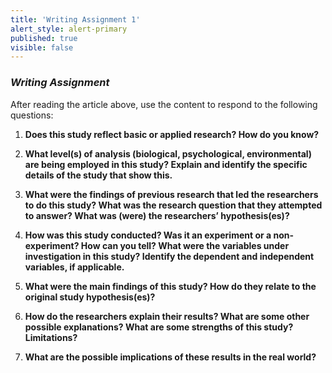 ```yaml
---
title: 'Writing Assignment 1'
alert_style: alert-primary
published: true
visible: false
---
```


### ***Writing Assignment***

After reading the article above, use the content to respond to the following questions:

 1. **Does this study reflect basic or applied research? How do you know?**

 2. **What level(s) of analysis (biological, psychological, environmental) are being employed in this study? Explain and identify the specific details of the study that show this.**

 3. **What were the findings of previous research that led the researchers to do this study? What was the research question that they attempted to answer? What was (were) the researchers’ hypothesis(es)?**

 4. **How was this study conducted? Was it an experiment or a non-experiment? How can you tell? What were the variables under investigation in this study? Identify the dependent and independent variables, if applicable.**

 5. **What were the main findings of this study? How do they relate to the original study hypothesis(es)?**

 6. **How do the researchers explain their results? What are some other possible explanations? What are some strengths of this study? Limitations?**

 7. **What are the possible implications of these results in the real world?**

